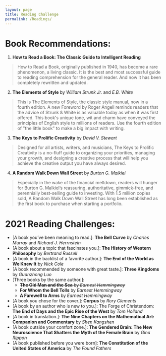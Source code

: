 ```yaml
---
layout: page
title: Reading Challenge
permalink: /Readings/
---
```


# Book Recommendations:
1. **How to Read a Book: The Classic Guide to Intelligent Reading**
> How to Read a Book, originally published in 1940, has become a rare phenomenon, a living classic. It is the best and most successful guide to reading comprehension for the general reader. And now it has been completely rewritten and updated.

2. **The Elements of Style** by *William Strunk Jr.* and  *E.B. White*
> This is The Elements of Style, the classic style manual, now in a fourth edition. A new Foreword by Roger Angell reminds readers that the advice of Strunk & White is as valuable today as when it was first offered. This book's unique tone, wit and charm have conveyed the principles of English style to millions of readers. Use the fourth edition of "the little book" to make a big impact with writing.

3. **The Keys to Prolific Creativity** by *David V. Stewart*
> Designed for all artists, writers, and musicians, The Keys to Prolific Creativity is a no-fluff guide to organizing your priorities, managing your growth, and designing a creative process that will help you achieve the creative output you have always desired.


4. **A Random Walk Down Wall Street** by *Burton G. Malkiel*
> Especially in the wake of the financial meltdown, readers will hunger for Burton G. Malkiel’s reassuring, authoritative, gimmick-free, and perennially best-selling guide to investing. With 1.5 million copies sold, A Random Walk Down Wall Street has long been established as the first book to purchase when starting a portfolio.

# 2021 Reading Challenges:
- \[A book you’ve been meaning to read.\]:	**The Bell Curve** by *Charles Murray* and *Richard J. Herrnstein*
- \[A book about a topic that fascinates you.\]:	**The History of Western Philosophy** by *Bertrand Russell*
- \[A book in the backlist of a favorite author.\]:	**The End of the World as We Knew It** by *Nick Cole*
- \[A book recommended by someone with great taste.\]:	**Three Kingdoms** by *Guanzhong Luo*
- \[Three books by the same author.\]:
    - ~~**The Old Man and the Sea** by *Earnest Hemmingway*~~
    - **For Whom the Bell Tolls** by *Earnest Hemmingway*
    - **A Farewell to Arms** by *Earnest Hemmingway*
- \[A book you chose for the cover.\]:	**Corpus** by *Rory Clements*
- \[A book by an author who is new to you.\]:	The Forge of Christendom: **The End of Days and the Epic Rise of the West** by *Tom Holland*
- \[A book in translation.\]:	**The Nine Chapters on the Mathematical Art: Companion and Commentary** by *Shen Kangshen*
- \[A book outside your comfort zone.\]:	**The Gendered Brain: The New Neuroscience That Shatters the Myth of the Female Brain** by *Gina Rippon*
- \[A book published before you were born\]:	**The Constitution of the United States of America** by *The Found Fathers*
